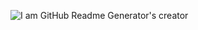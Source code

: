![I am GitHub Readme Generator's creator](https://scontent.fdac13-1.fna.fbcdn.net/v/t39.30808-6/439426981_392298993630126_5159774831867900404_n.png?_nc_cat=101&ccb=1-7&_nc_sid=5f2048&_nc_eui2=AeHmwIHOZZAdjcUv7L-OEpTGoNUSgVuND5Kg1RKBW40PkgiQVMxrwjA2VV5Z2Yb9F38af-o21AgAxl7FzLQEQubY&_nc_ohc=X0AIU5Y5NxQAb7AoLkK&_nc_ht=scontent.fdac13-1.fna&oh=00_AfDnhuIAp649V8Ss_546v3P1XZZY3cD6-Hl70p7XKkuucg&oe=6629B9FB)


